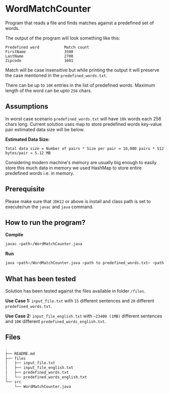 # WordMatchCounter

Program that reads a file and finds matches against a predefined set of words.

The output of the program will look something like this: 

```
Predefined word           Match count 
FirstName                 3500 
LastName                  2700 
Zipcode                   1601 
```
Match will be case insensitive but while printing the output it will preserve the case mentioned in the `predefined_words.txt`.

There can be up to `10K` entries in the list of predefined words. Maximum length of the word can be upto `256` chars.


## Assumptions
In worst case scenario `predefined_words.txt` will have `10k` words each 256 chars long. Current solution
uses map to store predefined words key-value pair estimated data size will be below. 

**Estimated Data Size:**

```
Total data size = Number of pairs * Size per pair = 10,000 pairs * 512 bytes/pair ≈ 5.12 MB
```

Considering modern machine's memory are usually big enough to easily store this much data in memory we used HashMap to store entire predefined words i.e. in memory.



## Prerequisite

Please make sure that `JDK12` or above is install and class path is set to execute/run the `javac` and `java` command.

 
## How to run the program? 


**Compile**

```bash
javac <path>/WordMatchCounter.java
```

**Run**

```bash
java <path>/WordMatchCounter.java <path to predefined_words.txt> <path to input_file.txt>
```


## What has been tested
Solution has been tested against the files available in folder `/files`.

**Use Case 1:** `input_file.txt` with `15` different sentences and `20` different `predefined_words.txt`.  

**Use Case 2:** `input_file_english.txt` with `~23400 (1MB)` different sentences and `10K` different `predefined_words_english.txt`.  


## Files
```bash
.
├── README.md
├── files
│   ├── input_file.txt
│   ├── input_file_english.txt
│   ├── predefined_words.txt
│   └── predefined_words_english.txt
└── src
    └── WordMatchCounter.java
```
  
  
